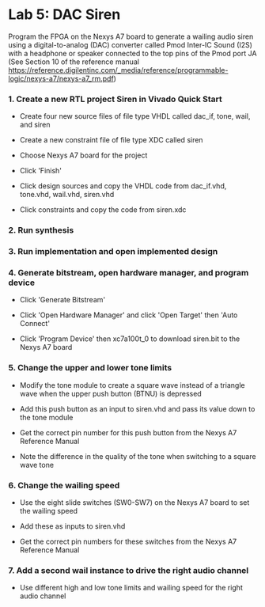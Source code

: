 # Lab 5: DAC Siren

Program the FPGA on the Nexys A7 board to generate a wailing audio siren using a digital-to-analog (DAC) converter called Pmod Inter-IC Sound (I2S) with a headphone or speaker connected to the top pins of the Pmod port JA (See Section 10 of the reference manual https://reference.digilentinc.com/_media/reference/programmable-logic/nexys-a7/nexys-a7_rm.pdf)

### 1. Create a new RTL project Siren in Vivado Quick Start

* Create four new source files of file type VHDL called dac_if, tone, wail, and siren

* Create a new constraint file of file type XDC called siren

* Choose Nexys A7 board for the project

* Click 'Finish'

* Click design sources and copy the VHDL code from dac_if.vhd, tone.vhd, wail.vhd, siren.vhd

* Click constraints and copy the code from siren.xdc

### 2. Run synthesis

### 3. Run implementation and open implemented design

### 4. Generate bitstream, open hardware manager, and program device

* Click 'Generate Bitstream'

* Click 'Open Hardware Manager' and click 'Open Target' then 'Auto Connect'

* Click 'Program Device' then xc7a100t_0 to download siren.bit to the Nexys A7 board

### 5. Change the upper and lower tone limits

* Modify the tone module to create a square wave instead of a triangle wave when the upper push button (BTNU) is depressed

* Add this push button as an input to siren.vhd and pass its value down to the tone module

* Get the correct pin number for this push button from the Nexys A7 Reference Manual

* Note the difference in the quality of the tone when switching to a square wave tone

### 6. Change the wailing speed

* Use the eight slide switches (SW0-SW7) on the Nexys A7 board to set the wailing speed

* Add these as inputs to siren.vhd

* Get the correct pin numbers for these switches from the Nexys A7 Reference Manual

### 7. Add a second wail instance to drive the right audio channel

* Use different high and low tone limits and wailing speed for the right audio channel
